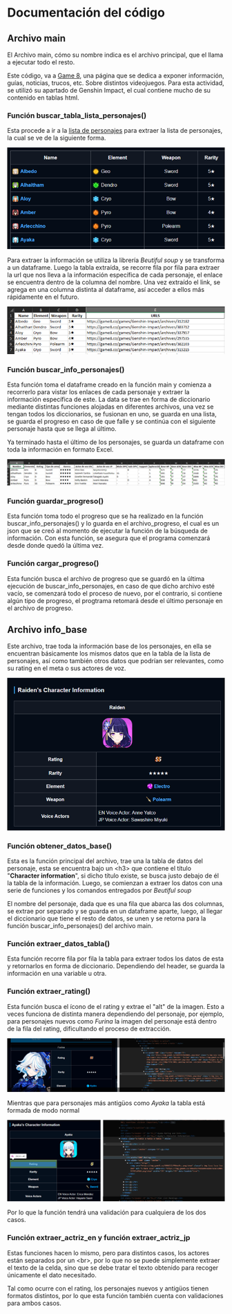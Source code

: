 <!-- & --------------------------- INFO_BASE ---------------------------- -->

# Documentación del código

## Archivo main

El Archivo main, cómo su nombre indica es el archivo principal, que el llama a ejecutar todo el resto.

Este código, va a [Game 8](https://game8.co/), una página que se dedica a exponer información, guías, noticias, trucos, etc. Sobre distintos videojuegos. Para esta actividad, se utilizó su apartado de Genshin Impact, el cual contiene mucho de su contenido en tablas html.

### Función buscar_tabla_lista_personajes()

Esta procede a ir a la [lista de personajes](https://game8.co/games/Genshin-Impact/archives/296707) para extraer la lista de personajes, la cual se ve de la siguiente forma. 

![Lista de personajes](/imagenes/tabla_lista_personajes.png)

Para extraer la información se utiliza la librería *Beutiful soup* y se transforma a un dataframe. Luego la tabla extraída, se recorre fila por fila para extraer la url que nos lleva a la información específica de cada personaje, el enlace se encuentra dentro de la columna del nombre. Una vez extraído el link, se agrega en una columna distinta al dataframe, así acceder a ellos más rápidamente en el futuro.

![Dataframe con link](/imagenes/dataframe_lista_personajes.png)

### Función buscar_info_personajes()

Esta función toma el dataframe creado en la función main y comienza a recorrerlo para vistar los enlaces de cada personaje y extraer la información específica de este. La data se trae en forma de diccionario mediante distintas funciones alojadas en diferentes archivos, una vez se tengan todos los diccionarios, se fusionan en uno, se guarda en una lista, se guarda el progreso en caso de que falle y se continúa con el siguiente personaje hasta que se llega al último.

Ya terminado hasta el último de los personajes, se guarda un dataframe con toda la información en formato Excel.

![Dataframe final](/imagenes/dataframe_final.png)

### Función guardar_progreso()

Esta función toma todo el progreso que se ha realizado en la función buscar_info_personajes() y lo guarda en el archivo_progreso, el cual es un json que se creó al momento de ejecutar la función de la búsqueda de información. Con esta función, se asegura que el programa comenzará desde donde quedó la última vez.

### Función cargar_progreso()

Esta función busca el archivo de progreso que se guardó en la última ejecución de buscar_info_personajes, en caso de que dicho archivo esté vacío, se comenzará todo el proceso de nuevo, por el contrario, si contiene algún tipo de progreso, el progtrama retomará desde el último personaje en el archivo de progreso.

## Archivo info_base

Este archivo, trae toda la información base de los personajes, en ella se encuentran básicamente los mismos datos que en la tabla de la lista de personajes, así como también otros datos que podrían ser relevantes, como su rating en el meta o sus actores de voz.

![Tabla de datos del personaje](/imagenes/tabla_datos_ej.png)

### Función obtener_datos_base()

Esta es la función principal del archivo, trae una la tabla de datos del personaje, esta se encuentra bajo un \<h3\> que contiene el título "**Character information**", si dicho título existe, se busca justo debajo de él la tabla de la información. Luego, se comienzan a extraer los datos con una serie de funciones y los comandos entregados por *Beutiful soup*

El nombre del personaje, dada que es una fila que abarca las dos columnas, se extrae por separado y se guarda en un dataframe aparte, luego, al llegar el diccionario que tiene el resto de datos, se unen y se retorna para la función buscar_info_personajes() del archivo main.

### Función extraer_datos_tabla()

Esta función recorre fila por fila la tabla para extraer todos los datos de esta y retornarlos en forma de diccionario. Dependiendo del header, se guarda la información en una variable u otra.

### Función extraer_rating()

Esta función busca el ícono de el rating y extrae el "alt" de la imagen. Esto a veces funciona de distinta manera dependiendo del personaje, por ejemplo, para personajes nuevos como *Furina* la imagen del personaje está dentro de la fila del rating, dificultando el proceso de extracción.

![Tabla de datos para personajes nuevos](/imagenes/tres_columnas_rating.png)

Mientras que para personajes más antigüos como *Ayaka* la tabla está formada de modo normal

![Tabla de datos para personajes antiguos](/imagenes/tabla_th_td.png)

Por lo que la función tendrá una validación para cualquiera de los dos casos.

### Función extraer_actriz_en y función extraer_actriz_jp

Estas funciones hacen lo mismo, pero para distintos casos, los actores están separados por un \<br\>, por lo que no se puede simplemente extraer el texto de la celda, sino que se debe tratar el texto obtenido para recoger únicamente el dato necesitado.

Tal como ocurre con el rating, los personajes nuevos y antigüos tienen formatos distintos, por lo que esta función también cuenta con validaciones para ambos casos.
